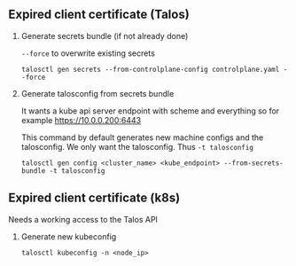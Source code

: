 ## Expired client certificate (Talos)

1. Generate secrets bundle (if not already done)

    `--force` to overwrite existing secrets

    ```shell
    talosctl gen secrets --from-controlplane-config controlplane.yaml --force
    ```

2. Generate talosconfig from secrets bundle

    It wants a kube api server endpoint with scheme and everything so for example https://10.0.0.200:6443

    This command by default generates new machine configs and the talosconfig. We only want the talosconfig. Thus `-t talosconfig`

    ```shell
    talosctl gen config <cluster_name> <kube_endpoint> --from-secrets-bundle -t talosconfig
    ```

## Expired client certificate (k8s)

Needs a working access to the Talos API

1. Generate new kubeconfig

    ```shell
    talosctl kubeconfig -n <node_ip>
    ``` 